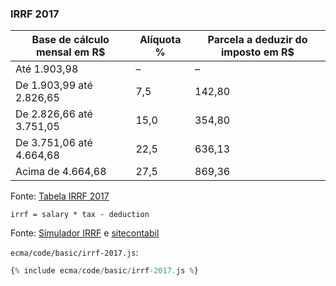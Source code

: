 ### IRRF 2017

Base de cálculo mensal em R$ | Alíquota % | Parcela a deduzir do imposto em R$
-----------------------------|------------|-----------------------------------
Até 1.903,98 | – | –
De 1.903,99 até 2.826,65 | 7,5| 142,80
De 2.826,66 até 3.751,05 | 15,0 | 354,80
De 3.751,06 até 4.664,68 | 22,5 | 636,13
Acima de 4.664,68	| 27,5 | 869,36

Fonte: [Tabela IRRF 2017](https://www.tabeladoirrf.com.br/tabela-irrf-2017.html)

```
irrf = salary * tax - deduction
```
Fonte: [Simulador IRRF](http://www.receita.fazenda.gov.br/aplicacoes/atrjo/simulador/simulador.asp?tipoSimulador=M) e [sitecontabil](https://www.sitecontabil.com.br/noticias/artigo.php?id=2272)
<!-- irrf = (salary - dependents - INSS) x tax - deduction -->

`ecma/code/basic/irrf-2017.js`:
```js
{% include ecma/code/basic/irrf-2017.js %}
```